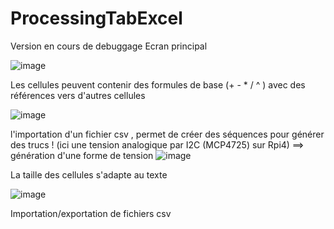 # ProcessingTabExcel
Version en cours de debuggage
Ecran principal

![image](https://github.com/Defrag25/ProcessingTabExcel/assets/72105846/de498767-75d9-4937-98fb-6634552f7488)

Les cellules peuvent contenir des formules de base (+ - * / ^ ) avec des références vers d'autres cellules 

![image](https://github.com/Defrag25/ProcessingTabExcel/assets/72105846/4f4d18d7-6c7a-40ac-ab00-f7261eeea94a)


l'importation d'un fichier csv , permet de créer des séquences pour générer des trucs ! (ici une tension analogique par I2C (MCP4725) sur Rpi4) ==> génération d'une forme de tension 
![image](https://github.com/Defrag25/ProcessingTabExcel/assets/72105846/7a1424e2-b714-4a33-a41d-b8ceca6c5fff)

La taille des cellules s'adapte au texte

![image](https://github.com/Defrag25/ProcessingTabExcel/assets/72105846/ec17e0fa-7c53-4404-b4a6-46bfab439bec)

Importation/exportation de fichiers csv


